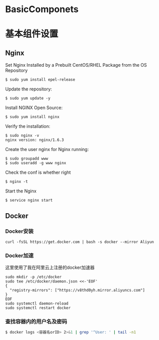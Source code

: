 # BasicComponets
# 基本组件设置
## Nginx
Set Nginx Installed by a Prebuilt CentOS/RHEL Package from the OS Repository
```
$ sudo yum install epel-release
```

Update the repository:
```
$ sudo yum update -y
```

Install NGINX Open Source:
```
$ sudo yum install nginx
```

Verify the installation:
```
$ sudo nginx -v
nginx version: nginx/1.6.3
```

Create the user nginx for Nginx running:
```
$ sudo groupadd www 
$ sudo useradd -g www nginx
```

Check the conf is whether right
```
$ nginx -t
```

Start the Nginx
```
$ service nginx start
```

## Docker
### Docker安装
```
curl -fsSL https://get.docker.com | bash -s docker --mirror Aliyun
```

### Docker加速
这里使用了我在阿里云上注册的docker加速器
```
sudo mkdir -p /etc/docker
sudo tee /etc/docker/daemon.json <<-'EOF'
{
  "registry-mirrors": ["https://v8thd0yh.mirror.aliyuncs.com"]
}
EOF
sudo systemctl daemon-reload
sudo systemctl restart docker
```

### 查找容器内的用户名及密码
```bash
$ docker logs <容器名orID> 2>&1 | grep '^User: ' | tail -n1
```